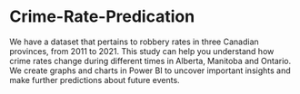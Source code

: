 # Crime-Rate-Predication
We have a dataset that pertains to robbery rates in three Canadian provinces, from 2011 to 2021. 
This study can help you understand how crime rates change during different times in Alberta, Manitoba and Ontario.
We create graphs and charts in Power BI to uncover important insights and make further predictions about future events.
